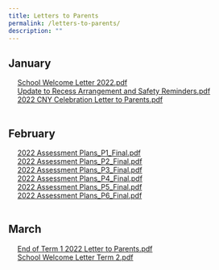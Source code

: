 ```yaml
---
title: Letters to Parents
permalink: /letters-to-parents/
description: ""
---
```

<h2>January</h2><div><a class="refobj" style="background-image: url(&quot;/site/ctx/ficon/pdf.gif&quot;); padding-right: 4px; padding-left: 18px;" href="/qql/slot/u530/2022 Letters to Parents/School Welcome Letter 2022.pdf">School Welcome Letter 2022.pdf</a><br></div><div><a class="refobj" style="background-image: url(&quot;/site/ctx/ficon/pdf.gif&quot;); padding-right: 4px; padding-left: 18px;" href="/qql/slot/u530/2022 Letters to Parents/Update to Recess Arrangement and Safety Reminders.pdf">Update to Recess Arrangement and Safety Reminders.pdf</a><br></div><div><a class="refobj" style="background-image: url(&quot;/site/ctx/ficon/pdf.gif&quot;); padding-right: 4px; padding-left: 18px;" href="/qql/slot/u530/2022 Letters to Parents/2022 CNY Celebration Letter to Parents.pdf">2022 CNY Celebration Letter to Parents.pdf</a><br></div>
<div><br></div>
<h2>February</h2>
<div><a class="refobj" style="background-image: url(&quot;/site/ctx/ficon/pdf.gif&quot;); padding-right: 4px; padding-left: 18px;" href="/qql/slot/u530/2022 Letters to Parents/2022 Assessment Plans_P1_Final.pdf">2022 Assessment Plans_P1_Final.pdf</a><br>
</div><div><a class="refobj" style="background-image: url(&quot;/site/ctx/ficon/pdf.gif&quot;); padding-right: 4px; padding-left: 18px;" href="/qql/slot/u530/2022 Letters to Parents/2022 Assessment Plans_P2_Final.pdf">2022 Assessment Plans_P2_Final.pdf</a><br></div><div><a class="refobj" style="background-image: url(&quot;/site/ctx/ficon/pdf.gif&quot;); padding-right: 4px; padding-left: 18px;" href="/qql/slot/u530/2022 Letters to Parents/2022 Assessment Plans_P3_Final.pdf">2022 Assessment Plans_P3_Final.pdf</a><br></div><div><a class="refobj" style="background-image: url(&quot;/site/ctx/ficon/pdf.gif&quot;); padding-right: 4px; padding-left: 18px;" href="/qql/slot/u530/2022 Letters to Parents/2022 Assessment Plans_P4_Final.pdf">2022 Assessment Plans_P4_Final.pdf</a><br></div><div><a class="refobj" style="background-image: url(&quot;/site/ctx/ficon/pdf.gif&quot;); padding-right: 4px; padding-left: 18px;" href="/qql/slot/u530/2022 Letters to Parents/2022 Assessment Plans_P5_Final.pdf">2022 Assessment Plans_P5_Final.pdf</a><br></div><div><a class="refobj" style="background-image: url(&quot;/site/ctx/ficon/pdf.gif&quot;); padding-right: 4px; padding-left: 18px;" href="/qql/slot/u530/2022 Letters to Parents/2022 Assessment Plans_P6_Final.pdf">2022 Assessment Plans_P6_Final.pdf</a><br></div>
<div><br>
</div>
<h2>March</h2>
<div><a class="refobj" style="background-image: url(&quot;/site/ctx/ficon/pdf.gif&quot;); padding-right: 4px; padding-left: 18px;" href="/qql/slot/u530/2022 Letters to Parents/End of Term 1 2022 Letter to Parents.pdf">End of Term 1 2022 Letter to Parents.pdf</a><br></div><div><a class="refobj" style="background-image: url(&quot;/site/ctx/ficon/pdf.gif&quot;); padding-right: 4px; padding-left: 18px;" href="/qql/slot/u530/2022 Letters to Parents/School Welcome Letter Term 2.pdf">School Welcome Letter Term 2.pdf</a><br>